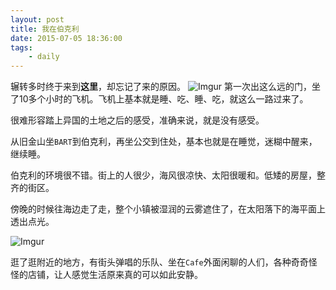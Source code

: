 ```yaml
---
layout: post
title: 我在伯克利
date: 2015-07-05 18:36:00
tags: 
	- daily
---
```

辗转多时终于来到**这里**，却忘记了来的原因。
![Imgur](http://i.imgur.com/t3PIFBL.jpg)
第一次出这么远的门，坐了10多个小时的飞机。飞机上基本就是睡、吃、睡、吃，就这么一路过来了。

很难形容踏上异国的土地之后的感受，准确来说，就是没有感受。

从旧金山坐`BART`到伯克利，再坐公交到住处，基本也就是在睡觉，迷糊中醒来，继续睡。

<!-- more -->

伯克利的环境很不错。街上的人很少，海风很凉快、太阳很暖和。低矮的房屋，整齐的街区。

傍晚的时候往海边走了走，整个小镇被湿润的云雾遮住了，在太阳落下的海平面上透出点光。

![Imgur](http://i.imgur.com/a58G8aj.jpg?1)  

逛了逛附近的地方，有街头弹唱的乐队、坐在`Cafe`外面闲聊的人们，各种奇奇怪怪的店铺，让人感觉生活原来真的可以如此安静。  




